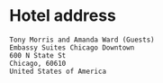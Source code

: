 # Hotel address

    Tony Morris and Amanda Ward (Guests)
    Embassy Suites Chicago Downtown
    600 N State St
    Chicago, 60610
    United States of America

